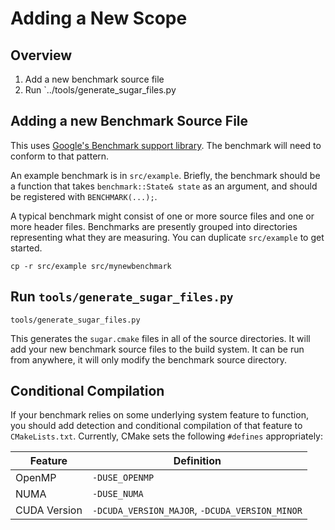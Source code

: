# Adding a New Scope

## Overview

1. Add a new benchmark source file
2. Run `../tools/generate_sugar_files.py

## Adding a new Benchmark Source File

This uses [Google's Benchmark support library](github.com/google/benchmark).
The benchmark will need to conform to that pattern.

An example benchmark is in `src/example`.
Briefly, the benchmark should be a function that takes `benchmark::State& state` as an argument, and should be registered with `BENCHMARK(...);`.

A typical benchmark might consist of one or more source files and one or more header files.
Benchmarks are presently grouped into directories representing what they are measuring.
You can duplicate `src/example` to get started.

    cp -r src/example src/mynewbenchmark

## Run `tools/generate_sugar_files.py`

    tools/generate_sugar_files.py

This generates the `sugar.cmake` files in all of the source directories.
It will add your new benchmark source files to the build system.
It can be run from anywhere, it will only modify the benchmark source directory.

## Conditional Compilation

If your benchmark relies on some underlying system feature to function, you should add detection and conditional compilation of that feature to `CMakeLists.txt`. Currently, CMake sets the following `#defines` appropriately:

| Feature | Definition |
|-|-|
| OpenMP | `-DUSE_OPENMP` |
| NUMA | `-DUSE_NUMA` |
| CUDA Version| `-DCUDA_VERSION_MAJOR`, `-DCUDA_VERSION_MINOR` |

